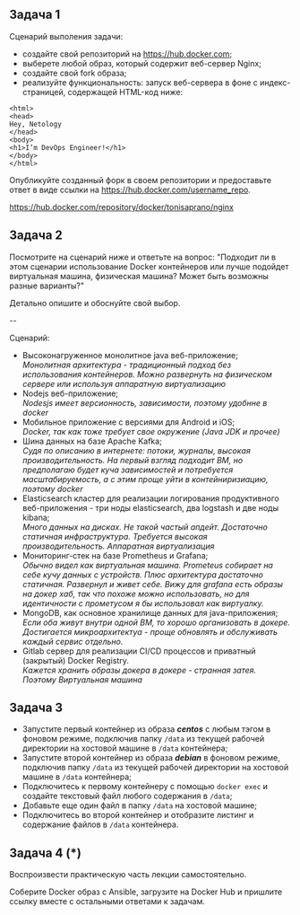 ## Задача 1

Сценарий выполения задачи:

- создайте свой репозиторий на https://hub.docker.com;
- выберете любой образ, который содержит веб-сервер Nginx;
- создайте свой fork образа;
- реализуйте функциональность:
запуск веб-сервера в фоне с индекс-страницей, содержащей HTML-код ниже:
```
<html>
<head>
Hey, Netology
</head>
<body>
<h1>I’m DevOps Engineer!</h1>
</body>
</html>
```
Опубликуйте созданный форк в своем репозитории и предоставьте ответ в виде ссылки на https://hub.docker.com/username_repo.

https://hub.docker.com/repository/docker/tonisaprano/nginx

## Задача 2

Посмотрите на сценарий ниже и ответьте на вопрос:
"Подходит ли в этом сценарии использование Docker контейнеров или лучше подойдет виртуальная машина, физическая машина? Может быть возможны разные варианты?"

Детально опишите и обоснуйте свой выбор.

--

Сценарий:

- Высоконагруженное монолитное java веб-приложение;      
*Монолитная архитектура - традиционный подход без использования контейнеров. Можно развернуть на физическом сервере или используя аппаратную виртуализацию*
- Nodejs веб-приложение;      
*Nodesjs имеет версионность, зависимости, поэтому удобнне в docker*
- Мобильное приложение c версиями для Android и iOS;   
*Docker, так как тоже требует свое окружение (Java JDK и прочее)*
- Шина данных на базе Apache Kafka;   
*Судя по описанию в интернете: потоки, журналы, высокая производительность. На первый взгляд подходит ВМ, но предполагаю будет куча зависимостей и потребуется масштабируемость, а с этим проще уйти в контейниризиацию, поэтому docker*
- Elasticsearch кластер для реализации логирования продуктивного веб-приложения - три ноды elasticsearch, два logstash и две ноды kibana;      
*Много данных на дисках. Не такой частый апдейт. Достаточно статичная инфраструктура. Требуется высокая производительность. Аппаратная виртуализация*
- Мониторинг-стек на базе Prometheus и Grafana;      
*Обычно видел как виртуальная машина. Prometeus собирает на себе кучу данных с устройств. Плюс архитектура достаточно статичная. Развернул и живет себе. Вижу для grafana есть образы на докер хаб, так что похоже можно использовать, но для идентичности с прометусом я бы использовал как виртуалку.*
- MongoDB, как основное хранилище данных для java-приложения;   
*Если оба живут внутри одной ВМ, то хорошо организовать в докере. Достигается микроархитектуа - проще обновлять и обслуживать каждый сервис отдельно.*
- Gitlab сервер для реализации CI/CD процессов и приватный (закрытый) Docker Registry.   
*Кажется хранить образы докера в докере - странная затея. Поэтому Виртуальная машина*



## Задача 3

- Запустите первый контейнер из образа ***centos*** c любым тэгом в фоновом режиме, подключив папку ```/data``` из текущей рабочей директории на хостовой машине в ```/data``` контейнера;
- Запустите второй контейнер из образа ***debian*** в фоновом режиме, подключив папку ```/data``` из текущей рабочей директории на хостовой машине в ```/data``` контейнера;
- Подключитесь к первому контейнеру с помощью ```docker exec``` и создайте текстовый файл любого содержания в ```/data```;
- Добавьте еще один файл в папку ```/data``` на хостовой машине;
- Подключитесь во второй контейнер и отобразите листинг и содержание файлов в ```/data``` контейнера.

## Задача 4 (*)

Воспроизвести практическую часть лекции самостоятельно.

Соберите Docker образ с Ansible, загрузите на Docker Hub и пришлите ссылку вместе с остальными ответами к задачам.

